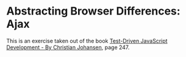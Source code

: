# Abstracting Browser Differences: Ajax
This is an exercise taken out of the book [Test-Driven JavaScript Development - By Christian Johansen](http://www.tddjs.com), page 247.
